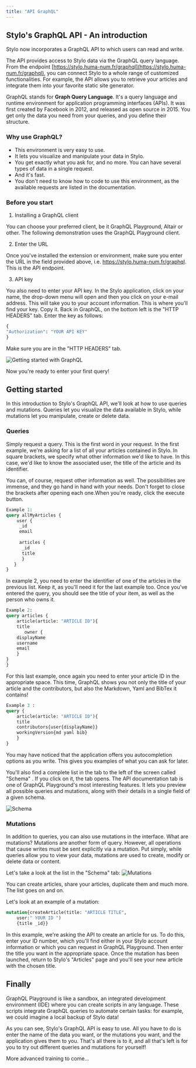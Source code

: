 ```yaml
---
title: "API GraphQL"
---
```


## Stylo's GraphQL API - An introduction

Stylo now incorporates a GraphQL API to which users can read and write.

The API provides access to Stylo data via the GraphQL query language.
From the endpoint [https://stylo.huma-num.fr/graphql](https://stylo.huma-num.fr/graphql), you can connect Stylo to a whole range of customized functionalities.
For example, the API allows you to retrieve your articles and integrate them into your favorite static site generator.

GraphQL stands for **Graph Query Language**. It's a query language and runtime environment for application programming interfaces (APIs). It was first created by Facebook in 2012, and released as open source in 2015. You get only the data you need from your queries, and you define their structure.

### Why use GraphQL?

- This environment is very easy to use. 
- It lets you visualize and manipulate your data in Stylo. 
- You get exactly what you ask for, and no more. You can have several types of data in a single request. 
- And it's fast.
- You don't need to know how to code to use this environment, as the available requests are listed in the documentation.

### Before you start

1. Installing a GraphQL client

You can choose your preferred client, be it GraphQL Playground, Altair or other. The following demonstration uses the GraphQL Playground client.

2. Enter the URL

Once you've installed the extension or environment, make sure you enter the URL in the field provided above, i.e. https://stylo.huma-num.fr/graphql. This is the API endpoint.

3. API key

You also need to enter your API key. In the Stylo application, click on your name, the drop-down menu will open and then you click on your e-mail address. This will take you to your account information. This is where you'll find your key. Copy it. Back in GraphQL, on the bottom left is the "HTTP HEADERS" tab. Enter the key as follows: 

```graphql
{
"Authorization": "YOUR API KEY" 
}
```

Make sure you are in the "HTTP HEADERS" tab.

![Getting started with GraphQL](https://upload.wikimedia.org/wikipedia/commons/2/22/Capture_d%E2%80%99%C3%A9cran_2024-01-23_181249.png)

Now you're ready to enter your first query!

## Getting started

In this introduction to Stylo's GraphQL API, we'll look at how to use queries and mutations. Queries let you visualize the data available in Stylo, while mutations let you manipulate, create or delete data.

### Queries

Simply request a query. This is the first word in your request. 
In the first example, we're asking for a list of all your articles contained in Stylo. In square brackets, we specify what other information we'd like to have. In this case, we'd like to know the associated user, the title of the article and its identifier. 

You can, of course, request other information as well. The possibilities are immense, and they go hand in hand with your needs. 
Don't forget to close the brackets after opening each one.When you're ready, click the execute button. 

```graphql
Example 1:
query allMyArticles {
    user {
     _id
     email
     
     articles {
      _id
      title
      }
   }
}
```

In example 2, you need to enter the identifier of one of the articles in the previous list. Keep it, as you'll need it for the last example too. Once you've entered the query, you should see the title of your item, as well as the person who owns it.

```graphql
Example 2:
query articles {
    article(article: "ARTICLE ID"){
    title
       owner {
    displayName
    username
    email
    }
}
}
```

For this last example, once again you need to enter your article ID in the appropriate space. This time, GraphQL shows you not only the title of your article and the contributors, but also the Markdown, Yaml and BibTex it contains! 

```graphql
Example 3 :
query {
    article(article: "ARTICLE ID"){
    title
    contributors{user{displayName}}
    workingVersion{md yaml bib}
    }
}

```

You may have noticed that the application offers you autocompletion options as you write. This gives you examples of what you can ask for later. 

You'll also find a complete list in the tab to the left of the screen called "Schema" . If you click on it, the tab opens. 
The API documentation tab is one of GraphQL Playground's most interesting features. It lets you preview all possible queries and mutations, along with their details in a single field of a given schema.

![Schema](https://upload.wikimedia.org/wikipedia/commons/c/c6/Capture_d%E2%80%99%C3%A9cran_2024-01-23_184801.png)


### Mutations

In addition to queries, you can also use mutations in the interface. 
What are mutations? Mutations are another form of query. However, all operations that cause writes must be sent explicitly via a mutation. Put simply, while queries allow you to view your data, mutations are used to create, modify or delete data or content. 

Let's take a look at the list in the "Schema" tab: ![Mutations](https://upload.wikimedia.org/wikipedia/commons/4/48/Capture_d%E2%80%99%C3%A9cran_2024-01-23_191722.png)

You can create articles, share your articles, duplicate them and much more. The list goes on and on.

Let's look at an example of a mutation: 


```graphql
mutation{createArticle(title: "ARTICLE TITLE",
    user:" YOUR ID ")
    {title _id}}

```

In this example, we're asking the API to create an article for us. To do this, enter your ID number, which you'll find either in your Stylo account information or which you can request in GraphQL Playground. Then enter the title you want in the appropriate space. Once the mutation has been launched, return to Stylo's "Articles" page and you'll see your new article with the chosen title. 

## Finally

GraphQL Playground is like a sandbox, an integrated development environment (IDE) where you can create scripts in any language. These scripts integrate GraphQL queries to automate certain tasks: for example, we could imagine a local backup of Stylo data!

As you can see, Stylo's GraphQL API is easy to use. All you have to do is enter the name of the data you want, or the mutations you want, and the application gives them to you. That's all there is to it, and all that's left is for you to try out different queries and mutations for yourself!

More advanced training to come...
